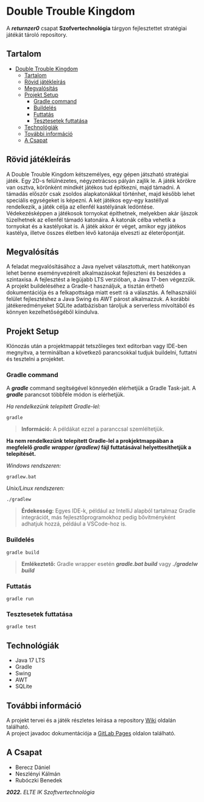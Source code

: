 # Double Trouble Kingdom


A __*returnzer0*__ csapat __Szofvertechnológia__ tárgyon fejlesztettet stratégiai játékát tároló repository.


## Tartalom
- [Double Trouble Kingdom](#double-trouble-kingdom)
  - [Tartalom](#tartalom)
  - [Rövid játékleírás](#rövid-játékleírás)
  - [Megvalósítás](#megvalósítás)
  - [Projekt Setup](#projekt-setup)
    - [Gradle command](#gradle-command)
    - [Buildelés](#buildelés)
    - [Futtatás](#futtatás)
    - [Tesztesetek futtatása](#tesztesetek-futtatása)
  - [Technológiák](#technológiák)
  - [További információ](#további-információ)
  - [A Csapat](#a-csapat)


## Rövid játékleírás
A Double Trouble Kingdom kétszemélyes, egy gépen játszható stratégiai játék. Egy 2D-s felülnézetes, négyzetrácsos pályán zajlik le. A játék körökre van osztva, körönként mindkét játékos tud építkezni, majd támadni. A támadás először csak zsoldos alapkatonákkal történhet, majd később lehet speciális egységeket is képezni. A két játékos egy-egy kastéllyal rendelkezik, a játék célja az ellenfél kastélyának ledöntése. Védekezésképpen a játékosok tornyokat építhetnek, melyekben akár íjászok tüzelhetnek az ellenfél támadó katonáira. A katonák célba vehetik a tornyokat és a kastélyokat is. A játék akkor ér véget, amikor egy játékos kastélya, illetve összes életben lévő katonája elveszti az életerőpontját.


## Megvalósítás
A feladat megvalósításához a Java nyelvet választottuk, mert hatékonyan lehet benne eseményvezérelt alkalmazásokat fejleszteni és beszédes a szintaxisa. A fejlesztést a legújabb LTS verzióban, a Java 17-ben végezzük. A projekt buildeléséhez a Gradle-t használjuk, a tisztán érthető dokumentációja és a felkapottsága miatt esett rá a választás. A felhasználói felület fejlesztéshez a Java Swing és AWT párost alkalmazzuk. A korábbi játékeredményeket SQLite adatbázisban tároljuk a serverless mivoltából és könnyen kezelhetőségéből kiindulva. 


## Projekt Setup
Klónozás után a projektmappát tetszőleges text editorban vagy IDE-ben megnyitva, a terminálban a következő parancsokkal tudjuk buildelni, futtatni és tesztelni a projektet.


### Gradle command
A __*gradle*__ command segítségével könnyedén elérhetjük a Gradle Task-jait.
A __*gradle*__  parancsot többféle módon is elérhetjük.

*Ha rendelkezünk telepített Gradle-lel:*
```
gradle
```
> __Információ:__ A példákat ezzel a paranccsal szemléltetjük.

__Ha nem rendelkezünk telepített Gradle-lel a prokjektmappában a megfelelő *gradle wrapper (gradlew)* fájl futtatásával helyettesíthetjük a telepítését.__


*Windows rendszeren:*
```
gradlew.bat
```

*Unix/Linux rendszeren:*
```
./gradlew
```
> __Érdekesség:__ Egyes IDE-k, például az IntelliJ alapból tartalmaz Gradle integrációt, más fejlesztőprogramokhoz pedig bővítményként adhatjuk hozzá, például a VSCode-hoz is.


### Buildelés
```
gradle build
```
> __Emlékeztető:__ Gradle wrapper esetén __*gradle.bat build*__ vagy __*./gradelw build*__


### Futtatás
```
gradle run
```


### Tesztesetek futtatása
```
gradle test
```

## Technológiák
- Java 17 LTS
- Gradle
- Swing
- AWT
- SQLite


## További információ
A projekt tervei és a játék részletes leírása a repository [Wiki](../../wikis/Home) oldalán található. \
A project javadoc dokumentációja a [GitLab Pages](https://szt-c-2022.szofttech.gitlab-pages.hu/group-02/double-trouble-kingdom/index.html) oldalon található.

## A Csapat
- Berecz Dániel 
- Neszlényi Kálmán 
- Rubóczki Benedek

__*2022.*__ *ELTE IK Szoftvertechnológia*